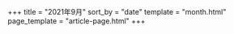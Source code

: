 +++
title = "2021年9月"
sort_by = "date"
template = "month.html"
page_template = "article-page.html"
+++
